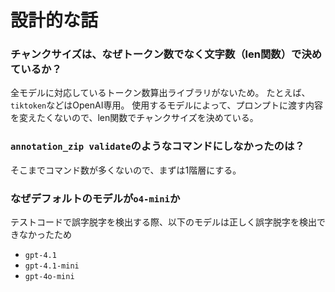# 設計的な話

### チャンクサイズは、なぜトークン数でなく文字数（len関数）で決めているか？
全モデルに対応しているトークン数算出ライブラリがないため。
たとえば、`tiktoken`などはOpenAI専用。
使用するモデルによって、プロンプトに渡す内容を変えたくないので、len関数でチャンクサイズを決めている。


### `annotation_zip validate`のようなコマンドにしなかったのは？
そこまでコマンド数が多くないので、まずは1階層にする。


### なぜデフォルトのモデルが`o4-mini`か
テストコードで誤字脱字を検出する際、以下のモデルは正しく誤字脱字を検出できなかったため
* `gpt-4.1`
* `gpt-4.1-mini`
* `gpt-4o-mini`

